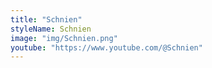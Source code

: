 ```yaml
---
title: "Schnien"
styleName: Schnien
image: "img/Schnien.png"
youtube: "https://www.youtube.com/@Schnien"
---
```

